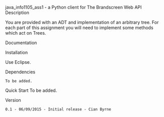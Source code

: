 java_info1105_ass1 - a Python client for The Brandscreen Web API
Description

You are provided with an ADT and implementation of an arbitrary tree. For each part of this
assignment you will need to implement some methods which act on Trees.


Documentation

Installation

Use Eclipse.


Dependencies

    To be added.

Quick Start
	To be added.


Version

    0.1 - 06/09/2015 - Initial release - Cian Byrne

